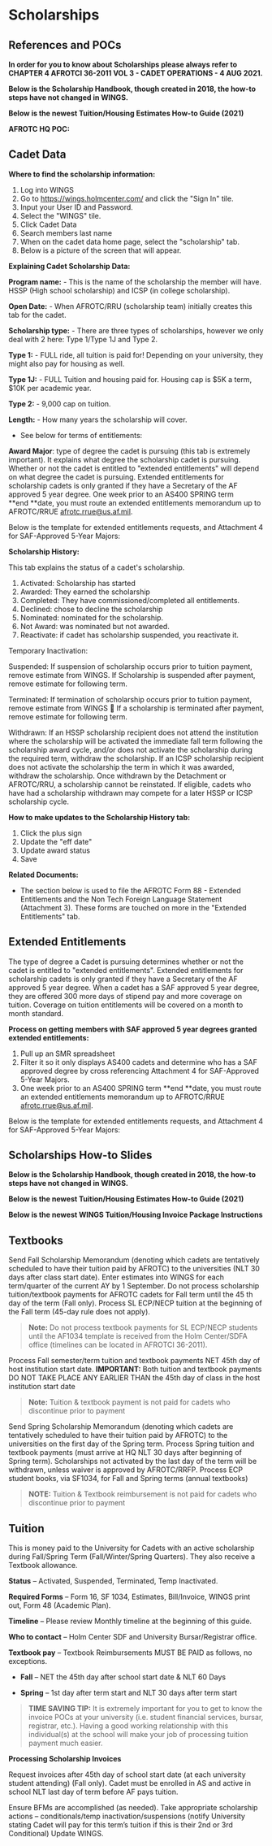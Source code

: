 # Scholarships  

## References and POCs

**In order for you to know about Scholarships please always refer to CHAPTER 4 AFROTCI 36-2011 VOL 3 - CADET OPERATIONS - 4 AUG 2021.**

**Below is the Scholarship Handbook, though created in 2018, the how-to steps have not changed in WINGS.**

**Below is the newest Tuition/Housing Estimates How-to Guide (2021)**

**AFROTC HQ POC:**

## Cadet Data

**Where to find the scholarship information:**

1. Log into WINGS
2. Go to https://wings.holmcenter.com/ and click the "Sign In" tile.
3. Input your User ID and Password.
3. Select the "WINGS" tile.
4. Click Cadet Data
5. Search members last name
6. When on the cadet data home page, select the "scholarship" tab.
7. Below is a picture of the screen that will appear.

**Explaining Cadet Scholarship Data:**

**Program name:** - This is the name of the scholarship the member will have. HSSP (High school scholarship) and ICSP (in college scholarship).

**Open Date:** - When AFROTC/RRU (scholarship team) initially creates this tab for the cadet.

**Scholarship type:** - There are three types of scholarships, however we only deal with 2 here: Type 1/Type 1J and Type 2.

**Type 1:** - FULL ride, all tuition is paid for! Depending on your university, they might also pay for housing as well.

**Type 1J:** - FULL Tuition and housing paid for. Housing cap is $5K a term, $10K per academic year.

**Type 2:** - 9,000 cap on tuition.

**Length:** - How many years the scholarship will cover.
- See below for terms of entitlements:

**Award Major**: type of degree the cadet is pursuing (this tab is extremely important). It explains what degree the scholarship cadet is pursuing. Whether or not the cadet is entitled to "extended entitlements" will depend on what degree the cadet is pursuing. Extended entitlements for scholarship cadets is only granted if they have a Secretary of the AF approved 5 year degree.
One week prior to an AS400 SPRING term **end **date, you must route an extended entitlements memorandum up to AFROTC/RRUE afrotc.rrue@us.af.mil.

Below is the template for extended entitlements requests, and Attachment 4 for SAF-Approved 5-Year Majors:

**Scholarship History:**

This tab explains the status of a cadet's scholarship.

1. Activated: Scholarship has started
2. Awarded: They earned the scholarship
3. Completed: They have commissioned/completed all entitlements.
4. Declined: chose to decline the scholarship
5. Nominated: nominated for the scholarship.
6. Not Award: was nominated but not awarded.
7. Reactivate: if cadet has scholarship suspended, you reactivate it.

Temporary Inactivation:

Suspended: If suspension of scholarship occurs prior to tuition payment, remove estimate from WINGS. If Scholarship is suspended after payment, remove estimate for following term.

Terminated: If termination of scholarship occurs prior to tuition payment, remove estimate from WINGS  If a scholarship is terminated after payment, remove estimate for following term.

Withdrawn: If an HSSP scholarship recipient does not attend the institution where the scholarship will be activated the immediate fall term following the scholarship award cycle, and/or does not activate the scholarship during the required term, withdraw the scholarship. If an ICSP scholarship recipient does not activate the scholarship the term in which it was awarded, withdraw the scholarship. Once withdrawn by the Detachment or AFROTC/RRU, a scholarship cannot be reinstated. If eligible, cadets who have had a scholarship withdrawn may compete for a later HSSP or ICSP scholarship cycle.

**How to make updates to the Scholarship History tab:**
1. Click the plus sign
2. Update the "eff date"
3. Update award status
4. Save

**Related Documents:**
- The section below is used to file the AFROTC Form 88 - Extended Entitlements and the Non Tech Foreign Language Statement (Attachment 3). These forms are touched on more in the "Extended Entitlements" tab.

## Extended Entitlements

The type of degree a Cadet is pursuing determines whether or not the cadet is entitled to "extended entitlements". Extended entitlements for scholarship cadets is only granted if they have a Secretary of the AF approved 5 year degree. When a cadet has a SAF approved 5 year degree, they are offered 300 more days of stipend pay and more coverage on tuition. Coverage on tuition entitlements will be covered on a month to month standard.

**Process on getting members with SAF approved 5 year degrees granted extended entitlements:**
1. Pull up an SMR spreadsheet
2. Filter it so it only displays AS400 cadets and determine who has a SAF approved degree by cross referencing Attachment 4 for SAF-Approved 5-Year Majors.
3. One week prior to an AS400 SPRING term **end **date, you must route an extended entitlements memorandum up to AFROTC/RRUE afrotc.rrue@us.af.mil.

Below is the template for extended entitlements requests, and Attachment 4 for SAF-Approved 5-Year Majors:

## Scholarships How-to Slides

**Below is the Scholarship Handbook, though created in 2018, the how-to steps have not changed in WINGS.**

**Below is the newest Tuition/Housing Estimates How-to Guide (2021)**

**Below is the newest WINGS Tuition/Housing Invoice Package Instructions**

## Textbooks

Send Fall Scholarship Memorandum (denoting which cadets are tentatively scheduled to have their tuition paid by AFROTC) to the universities (NLT 30 days after class start date). Enter estimates into WINGS for each term/quarter of the current AY by 1 September. Do not process scholarship tuition/textbook payments for AFROTC cadets for Fall term until the 45 th day of the term (Fall only). Process SL ECP/NECP tuition at the beginning of the Fall term (45-day rule does not apply).

>**Note:** Do not process textbook payments for SL ECP/NECP students until the AF1034 template is received from the Holm Center/SDFA office (timelines can be located in AFROTCI 36-2011).

Process Fall semester/term tuition and textbook payments NET 45th day of host institution start date. **IMPORTANT:** Both tuition and textbook payments DO NOT TAKE PLACE ANY EARLIER THAN the 45th day of class in the host institution start date

>**Note:** Tuition & textbook payment is not paid for cadets who discontinue prior to payment

Send Spring Scholarship Memorandum (denoting which cadets are tentatively scheduled to have their tuition paid by AFROTC) to the universities on the first day of the Spring term. Process Spring tuition and textbook payments (must arrive at HQ NLT 30 days after beginning of Spring term). Scholarships not activated by the last day of the term will be withdrawn, unless waiver is approved by AFROTC/RRFP. Process ECP student books, via SF1034, for Fall and Spring terms (annual textbooks)

>**NOTE:** Tuition & Textbook reimbursement is not paid for cadets who discontinue prior to payment

## Tuition

 This is money paid to the University for Cadets with an active scholarship during Fall/Spring Term (Fall/Winter/Spring Quarters). They also receive a Textbook allowance.

**Status** – Activated, Suspended, Terminated, Temp Inactivated.

**Required Forms** – Form 16, SF 1034, Estimates, Bill/Invoice, WINGS print out, Form 48 (Academic Plan).

**Timeline** – Please review Monthly timeline at the beginning of this guide.

**Who to contact** – Holm Center SDF and University Bursar/Registrar office.

**Textbook pay** – Textbook Reimbursements MUST BE PAID as follows, no exceptions.

 - **Fall** – NET the 45th day after school start date & NLT 60 Days
 
 - **Spring** – 1st day after term start and NLT 30 days after term start
  
 >**TIME SAVING TIP:** It is extremely important for you to get to know the invoice POCs at your university (i.e. student financial services, bursar, registrar, etc.). Having a good working relationship with this individual(s) at the school will make your job of processing tuition payment much easier.

 **Processing Scholarship Invoices**

Request invoices after 45th day of school start date (at each university student attending) (Fall only). Cadet must be enrolled in AS and active in school NLT last day of term before AF pays tuition.

Ensure BFMs are accomplished (as needed). Take appropriate scholarship actions – conditionals/temp inactivation/suspensions (notify University stating Cadet will pay for this term’s tuition if this is their 2nd or 3rd Conditional) Update WINGS.
